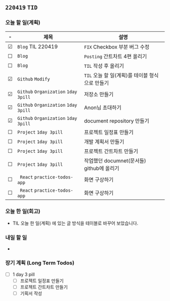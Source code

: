 ## `220419` `TID`

### 오늘 할 일(계획)

<!-- &#9744;  - unchecked -->
<!-- &#9745; - checked  -->

|            -            | 제목                                 | 설명                                            |
| :---------------------: | ------------------------------------ | ----------------------------------------------- |
|         &#9745;         | `Blog` TIL 220419                    | `FIX` Checkbox 부분 버그 수정                   |
|         &#9744;         | `Blog`                               | `Posting` 간트차트 4편 올리기                   |
|         &#9744;         | `Blog`                               | `TIL` 작성 후 올리기                            |
|         &#9745;         | `Github` `Modify`                    | `TIL` 오늘 할 일(계획)를 테이블 형식으로 만들기 |
|         &#9745;         | `Github` `Organization` `1day 3pill` | 저장소 만들기                                   |
|         &#9745;         | `Github` `Organization` `1day 3pill` | Anon님 초대하기                                 |
|         &#9745;         | `Github` `Organization` `1day 3pill` | document repository 만들기                      |
|         &#9744;         | `Project` `1day 3pill `              | 프로젝트 일정표 만들기                          |
|         &#9744;         | `Project` `1day 3pill `              | 개발 계획서 만들기                              |
|         &#9744;         | `Project` `1day 3pill `              | 프로젝트 간트차트 만들기                        |
|         &#9744;         | `Project` `1day 3pill `              | 작업했던 documnet(문서들) github에 올리기       |
| &#9744;                 | ` React` `practice-todos-app `       | 화면 구상하기                                   |
| &#9744;                 | ` React` `practice-todos-app `       | 화면 구상하기                                   |

<!-- - [x] [ Blog ] TIL 220419 - `FIX` Checkbox 부분 버그 수정
- [ ] [ Blog ] 간트차트 4편 올리기
- [ ] [ Github ] - create
- [ ] [ Study ] Waterfall 개발론
- [ ] `1day 3 Pill` 프로젝트 일정표 만들기
- [ ] `1day 3 pill` 개발 계획서 만들기
- [ ] `1day 3 pill` 프로젝트 간트차트 만들기
- [ ] `1day 3 pill` 작업했던 documnet(문서들) github에 올리기
- [ ] node.js 크롤링 공부해보기 -->

### 오늘 한 일(회고)

- TIL 오늘 한 일(계획) 에 있는 글 방식을 테이블로 바꾸어 보았습니다.

### 내일 할 일

-

### 장기 계획 (Long Term Todos)

- [ ] 1 day 3 pill
  - [ ] 프로젝트 일정표 만들기
  - [ ] 프로젝트 간트차트 만들기
  - [ ] 기획서 작성
